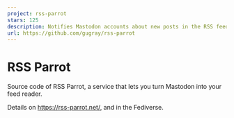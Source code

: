 ```yaml
---
project: rss-parrot
stars: 125
description: Notifies Mastodon accounts about new posts in the RSS feeds they follow
url: https://github.com/gugray/rss-parrot
---
```


RSS Parrot
==========

Source code of RSS Parrot, a service that lets you turn Mastodon into your feed reader.

Details on https://rss-parrot.net/, and in the Fediverse.
